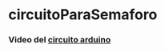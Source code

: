 # circuitoParaSemaforo

### Video del [circuito arduino](https://www.youtube.com/watch?v=Q-0Gt7d-cEI)
